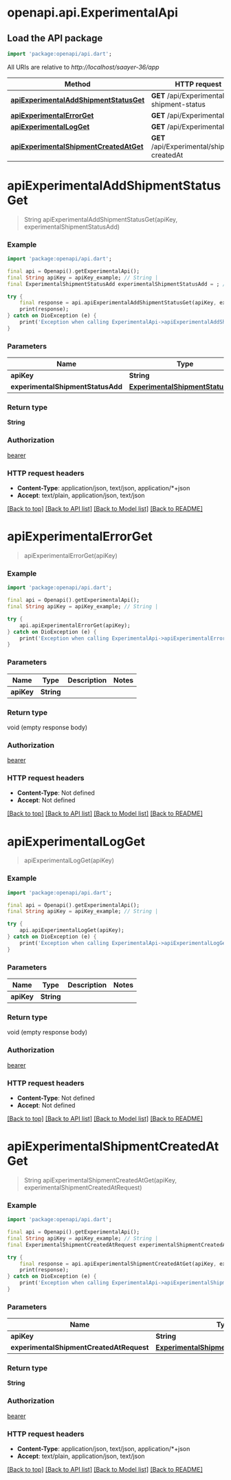 # openapi.api.ExperimentalApi

## Load the API package
```dart
import 'package:openapi/api.dart';
```

All URIs are relative to *http://localhost/saayer-36/app*

Method | HTTP request | Description
------------- | ------------- | -------------
[**apiExperimentalAddShipmentStatusGet**](ExperimentalApi.md#apiexperimentaladdshipmentstatusget) | **GET** /api/Experimental/add-shipment-status | 
[**apiExperimentalErrorGet**](ExperimentalApi.md#apiexperimentalerrorget) | **GET** /api/Experimental/error | 
[**apiExperimentalLogGet**](ExperimentalApi.md#apiexperimentallogget) | **GET** /api/Experimental/log | 
[**apiExperimentalShipmentCreatedAtGet**](ExperimentalApi.md#apiexperimentalshipmentcreatedatget) | **GET** /api/Experimental/shipment-createdAt | 


# **apiExperimentalAddShipmentStatusGet**
> String apiExperimentalAddShipmentStatusGet(apiKey, experimentalShipmentStatusAdd)



### Example
```dart
import 'package:openapi/api.dart';

final api = Openapi().getExperimentalApi();
final String apiKey = apiKey_example; // String | 
final ExperimentalShipmentStatusAdd experimentalShipmentStatusAdd = ; // ExperimentalShipmentStatusAdd | 

try {
    final response = api.apiExperimentalAddShipmentStatusGet(apiKey, experimentalShipmentStatusAdd);
    print(response);
} catch on DioException (e) {
    print('Exception when calling ExperimentalApi->apiExperimentalAddShipmentStatusGet: $e\n');
}
```

### Parameters

Name | Type | Description  | Notes
------------- | ------------- | ------------- | -------------
 **apiKey** | **String**|  | 
 **experimentalShipmentStatusAdd** | [**ExperimentalShipmentStatusAdd**](ExperimentalShipmentStatusAdd.md)|  | [optional] 

### Return type

**String**

### Authorization

[bearer](../README.md#bearer)

### HTTP request headers

 - **Content-Type**: application/json, text/json, application/*+json
 - **Accept**: text/plain, application/json, text/json

[[Back to top]](#) [[Back to API list]](../README.md#documentation-for-api-endpoints) [[Back to Model list]](../README.md#documentation-for-models) [[Back to README]](../README.md)

# **apiExperimentalErrorGet**
> apiExperimentalErrorGet(apiKey)



### Example
```dart
import 'package:openapi/api.dart';

final api = Openapi().getExperimentalApi();
final String apiKey = apiKey_example; // String | 

try {
    api.apiExperimentalErrorGet(apiKey);
} catch on DioException (e) {
    print('Exception when calling ExperimentalApi->apiExperimentalErrorGet: $e\n');
}
```

### Parameters

Name | Type | Description  | Notes
------------- | ------------- | ------------- | -------------
 **apiKey** | **String**|  | 

### Return type

void (empty response body)

### Authorization

[bearer](../README.md#bearer)

### HTTP request headers

 - **Content-Type**: Not defined
 - **Accept**: Not defined

[[Back to top]](#) [[Back to API list]](../README.md#documentation-for-api-endpoints) [[Back to Model list]](../README.md#documentation-for-models) [[Back to README]](../README.md)

# **apiExperimentalLogGet**
> apiExperimentalLogGet(apiKey)



### Example
```dart
import 'package:openapi/api.dart';

final api = Openapi().getExperimentalApi();
final String apiKey = apiKey_example; // String | 

try {
    api.apiExperimentalLogGet(apiKey);
} catch on DioException (e) {
    print('Exception when calling ExperimentalApi->apiExperimentalLogGet: $e\n');
}
```

### Parameters

Name | Type | Description  | Notes
------------- | ------------- | ------------- | -------------
 **apiKey** | **String**|  | 

### Return type

void (empty response body)

### Authorization

[bearer](../README.md#bearer)

### HTTP request headers

 - **Content-Type**: Not defined
 - **Accept**: Not defined

[[Back to top]](#) [[Back to API list]](../README.md#documentation-for-api-endpoints) [[Back to Model list]](../README.md#documentation-for-models) [[Back to README]](../README.md)

# **apiExperimentalShipmentCreatedAtGet**
> String apiExperimentalShipmentCreatedAtGet(apiKey, experimentalShipmentCreatedAtRequest)



### Example
```dart
import 'package:openapi/api.dart';

final api = Openapi().getExperimentalApi();
final String apiKey = apiKey_example; // String | 
final ExperimentalShipmentCreatedAtRequest experimentalShipmentCreatedAtRequest = ; // ExperimentalShipmentCreatedAtRequest | 

try {
    final response = api.apiExperimentalShipmentCreatedAtGet(apiKey, experimentalShipmentCreatedAtRequest);
    print(response);
} catch on DioException (e) {
    print('Exception when calling ExperimentalApi->apiExperimentalShipmentCreatedAtGet: $e\n');
}
```

### Parameters

Name | Type | Description  | Notes
------------- | ------------- | ------------- | -------------
 **apiKey** | **String**|  | 
 **experimentalShipmentCreatedAtRequest** | [**ExperimentalShipmentCreatedAtRequest**](ExperimentalShipmentCreatedAtRequest.md)|  | [optional] 

### Return type

**String**

### Authorization

[bearer](../README.md#bearer)

### HTTP request headers

 - **Content-Type**: application/json, text/json, application/*+json
 - **Accept**: text/plain, application/json, text/json

[[Back to top]](#) [[Back to API list]](../README.md#documentation-for-api-endpoints) [[Back to Model list]](../README.md#documentation-for-models) [[Back to README]](../README.md)

